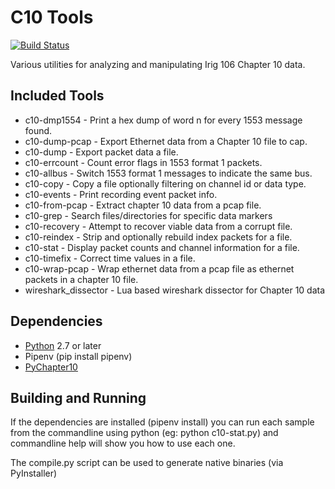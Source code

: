 C10 Tools
=========

[![Build Status](https://dev.azure.com/atac-bham/c10-tools/_apis/build/status/atac-bham.c10-tools?branchName=master)](https://dev.azure.com/atac-bham/c10-tools/_build/latest?definitionId=5&branchName=master)

Various utilities for analyzing and manipulating Irig 106 Chapter 10 data.

Included Tools
--------------
* c10-dmp1554 - Print a hex dump of word n for every 1553 message found.
* c10-dump-pcap - Export Ethernet data from a Chapter 10 file to cap.
* c10-dump - Export packet data a file.
* c10-errcount - Count error flags in 1553 format 1 packets.
* c10-allbus - Switch 1553 format 1 messages to indicate the same bus.
* c10-copy - Copy a file optionally filtering on channel id or data type.
* c10-events - Print recording event packet info.
* c10-from-pcap - Extract chapter 10 data from a pcap file.
* c10-grep - Search files/directories for specific data markers
* c10-recovery - Attempt to recover viable data from a corrupt file.
* c10-reindex - Strip and optionally rebuild index packets for a file.
* c10-stat - Display packet counts and channel information for a file.
* c10-timefix - Correct time values in a file.
* c10-wrap-pcap - Wrap ethernet data from a pcap file as ethernet packets in a
  chapter 10 file.
* wireshark_dissector - Lua based wireshark dissector for Chapter 10 data

Dependencies
------------
* [Python](http://python.org) 2.7 or later
* Pipenv (pip install pipenv)
* [PyChapter10](https://bitbucket.org/atac-bham/pychapter10)

Building and Running
--------------------
If the dependencies are installed (pipenv install) you can run
each sample from the commandline using python (eg: python c10-stat.py) and
commandline help will show you how to use each one.

The compile.py script can be used to generate native binaries (via PyInstaller)
